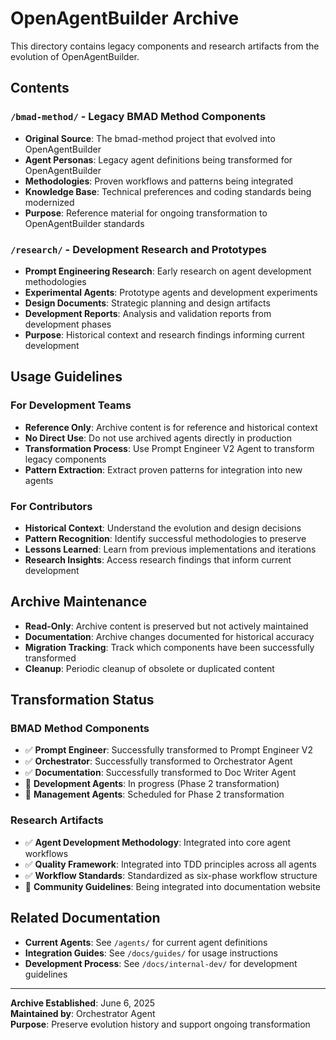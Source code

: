 # OpenAgentBuilder Archive

This directory contains legacy components and research artifacts from the evolution of OpenAgentBuilder.

## Contents

### `/bmad-method/` - Legacy BMAD Method Components
- **Original Source**: The bmad-method project that evolved into OpenAgentBuilder
- **Agent Personas**: Legacy agent definitions being transformed for OpenAgentBuilder
- **Methodologies**: Proven workflows and patterns being integrated
- **Knowledge Base**: Technical preferences and coding standards being modernized
- **Purpose**: Reference material for ongoing transformation to OpenAgentBuilder standards

### `/research/` - Development Research and Prototypes
- **Prompt Engineering Research**: Early research on agent development methodologies
- **Experimental Agents**: Prototype agents and development experiments  
- **Design Documents**: Strategic planning and design artifacts
- **Development Reports**: Analysis and validation reports from development phases
- **Purpose**: Historical context and research findings informing current development

## Usage Guidelines

### For Development Teams
- **Reference Only**: Archive content is for reference and historical context
- **No Direct Use**: Do not use archived agents directly in production
- **Transformation Process**: Use Prompt Engineer V2 Agent to transform legacy components
- **Pattern Extraction**: Extract proven patterns for integration into new agents

### For Contributors
- **Historical Context**: Understand the evolution and design decisions
- **Pattern Recognition**: Identify successful methodologies to preserve
- **Lessons Learned**: Learn from previous implementations and iterations
- **Research Insights**: Access research findings that inform current development

## Archive Maintenance

- **Read-Only**: Archive content is preserved but not actively maintained
- **Documentation**: Archive changes documented for historical accuracy
- **Migration Tracking**: Track which components have been successfully transformed
- **Cleanup**: Periodic cleanup of obsolete or duplicated content

## Transformation Status

### BMAD Method Components
- ✅ **Prompt Engineer**: Successfully transformed to Prompt Engineer V2
- ✅ **Orchestrator**: Successfully transformed to Orchestrator Agent  
- ✅ **Documentation**: Successfully transformed to Doc Writer Agent
- 🔄 **Development Agents**: In progress (Phase 2 transformation)
- 📅 **Management Agents**: Scheduled for Phase 2 transformation

### Research Artifacts
- ✅ **Agent Development Methodology**: Integrated into core agent workflows
- ✅ **Quality Framework**: Integrated into TDD principles across all agents
- ✅ **Workflow Standards**: Standardized as six-phase workflow structure
- 🔄 **Community Guidelines**: Being integrated into documentation website

## Related Documentation

- **Current Agents**: See `/agents/` for current agent definitions
- **Integration Guides**: See `/docs/guides/` for usage instructions
- **Development Process**: See `/docs/internal-dev/` for development guidelines

---
**Archive Established**: June 6, 2025  
**Maintained by**: Orchestrator Agent  
**Purpose**: Preserve evolution history and support ongoing transformation
